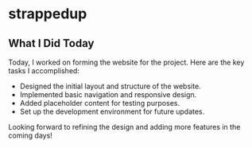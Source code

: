 # strappedup

## What I Did Today

Today, I worked on forming the website for the project. Here are the key tasks I accomplished:

- Designed the initial layout and structure of the website.
- Implemented basic navigation and responsive design.
- Added placeholder content for testing purposes.
- Set up the development environment for future updates.

Looking forward to refining the design and adding more features in the coming days!